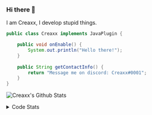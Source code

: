 ### Hi there 👋

I am Creaxx, I develop stupid things. 

```java
public class Creaxx implements JavaPlugin {

    public void onEnable() {
        System.out.println("Hello there!");
    }
    
    public String getContactInfo() {
        return "Message me on discord: Creaxx#0001";
    }
}
```

![Creaxx's Github Stats](https://github-readme-stats.vercel.app/api?username=CreaxxOG&show_icons=true&theme=dark&count_private=true)

<details>
  <summary>Code Stats</summary>

<!--START_SECTION:waka-->
![Code Time](http://img.shields.io/badge/Code%20Time-733%20hrs%2022%20mins-blue)

![Lines of code](https://img.shields.io/badge/From%20Hello%20World%20I%27ve%20Written--25%20lines%20of%20code-blue)

**🐱 My GitHub Data** 

> 🏆 199 Contributions in the Year 2022
 > 
> 📦 415.9 kB Used in GitHub's Storage 
 > 
> 🚫 Not Opted to Hire
 > 
> 📜 2 Public Repositories 
 > 
> 🔑 5 Private Repositories  
 > 
**I'm a Night 🦉** 

```text
🌞 Morning    19 commits     ██░░░░░░░░░░░░░░░░░░░░░░░   10.67% 
🌆 Daytime    56 commits     ███████░░░░░░░░░░░░░░░░░░   31.46% 
🌃 Evening    97 commits     █████████████░░░░░░░░░░░░   54.49% 
🌙 Night      6 commits      ░░░░░░░░░░░░░░░░░░░░░░░░░   3.37%

```
📅 **I'm Most Productive on Monday** 

```text
Monday       38 commits     █████░░░░░░░░░░░░░░░░░░░░   21.35% 
Tuesday      21 commits     ███░░░░░░░░░░░░░░░░░░░░░░   11.8% 
Wednesday    24 commits     ███░░░░░░░░░░░░░░░░░░░░░░   13.48% 
Thursday     22 commits     ███░░░░░░░░░░░░░░░░░░░░░░   12.36% 
Friday       23 commits     ███░░░░░░░░░░░░░░░░░░░░░░   12.92% 
Saturday     26 commits     ███░░░░░░░░░░░░░░░░░░░░░░   14.61% 
Sunday       24 commits     ███░░░░░░░░░░░░░░░░░░░░░░   13.48%

```


📊 **This Week I Spent My Time On** 

```text
💬 Programming Languages: 
Java                     14 hrs 52 mins      ████████████████████████░   96.02% 
XML                      20 mins             ░░░░░░░░░░░░░░░░░░░░░░░░░   2.2% 
YAML                     11 mins             ░░░░░░░░░░░░░░░░░░░░░░░░░   1.26% 
TypeScript               4 mins              ░░░░░░░░░░░░░░░░░░░░░░░░░   0.47% 
GitIgnore file           0 secs              ░░░░░░░░░░░░░░░░░░░░░░░░░   0.04%

🔥 Editors: 
IntelliJ                 15 hrs 29 mins      █████████████████████████   100.0%

```

**I Mostly Code in Java** 

```text
Java                     5 repos             █████████████████░░░░░░░░   71.43% 
EJS                      1 repo              ███░░░░░░░░░░░░░░░░░░░░░░   14.29% 
Kotlin                   1 repo              ███░░░░░░░░░░░░░░░░░░░░░░   14.29%

```



 Last Updated on 02/08/2022 06:30:21 UTC
<!--END_SECTION:waka-->
</details>

